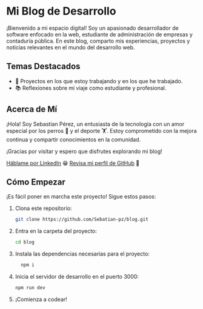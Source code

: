 # Mi Blog de Desarrollo

¡Bienvenido a mi espacio digital! Soy un apasionado desarrollador de software enfocado en la web, estudiante de administración de empresas y contaduría pública. En este blog, comparto mis experiencias, proyectos y noticias relevantes en el mundo del desarrollo web.

## Temas Destacados

- 🚀 Proyectos en los que estoy trabajando y en los que he trabajado.
- 📚 Reflexiones sobre mi viaje como estudiante y profesional.

## Acerca de Mí

¡Hola! Soy Sebastian Pérez, un entusiasta de la tecnología con un amor especial por los perros 🐶 y el deporte 🏋️. Estoy comprometido con la mejora continua y compartir conocimientos en la comunidad.

¡Gracias por visitar y espero que disfrutes explorando mi blog!

[Háblame por LinkedIn](https://www.linkedin.com/in/sebastian-perez-zuluaga/) 😁
[Revisa mi perfil de GitHub](https://github.com/Sebastian-pz) 👀

## Cómo Empezar

¡Es fácil poner en marcha este proyecto! Sigue estos pasos:

1. Clona este repositorio:

   ```bash
   git clone https://github.com/Sebatian-pz/blog.git
   ```

2. Entra en la carpeta del proyecto:

   ```bash
   cd blog
   ```

3. Instala las dependencias necesarias para el proyecto:

   ```bash
     npm i
   ```

4. Inicia el servidor de desarrollo en el puerto 3000:

   ```bash
   npm run dev
   ```

5. ¡Comienza a codear!

